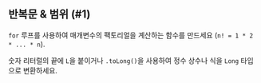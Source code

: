 ## 반복문 & 범위 (#1)

`for` 루프를 사용하여 매개변수의 팩토리얼을 계산하는 함수를 만드세요 (`n! = 1 * 2 * ... * n`).

숫자 리터럴의 끝에 `L`을 붙이거나 `.toLong()`을 사용하여 정수 상수나 식을 `Long` 타입으로 변환하세요.